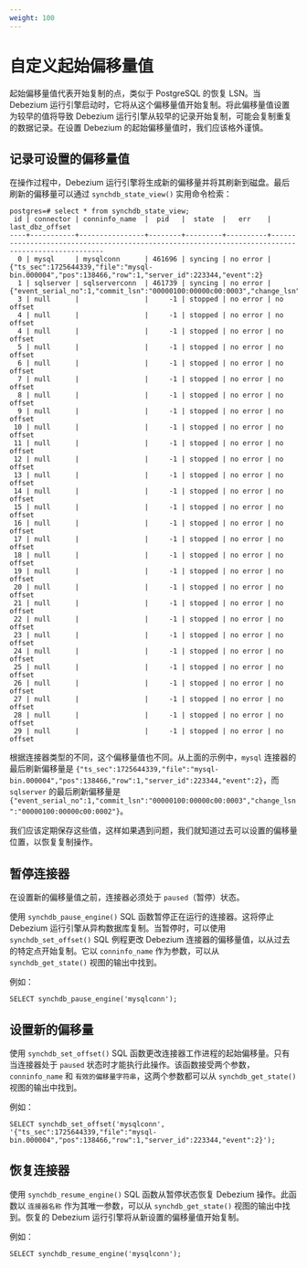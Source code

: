 ```yaml
---
weight: 100
---
```

# 自定义起始偏移量值

起始偏移量值代表开始复制的点，类似于 PostgreSQL 的恢复 LSN。当 Debezium 运行引擎启动时，它将从这个偏移量值开始复制。将此偏移量值设置为较早的值将导致 Debezium 运行引擎从较早的记录开始复制，可能会复制重复的数据记录。在设置 Debezium 的起始偏移量值时，我们应该格外谨慎。

## 记录可设置的偏移量值
在操作过程中，Debezium 运行引擎将生成新的偏移量并将其刷新到磁盘。最后刷新的偏移量可以通过 `synchdb_state_view()` 实用命令检索：
```
postgres=# select * from synchdb_state_view;
 id | connector | conninfo_name  |  pid   |  state  |   err    |                                          last_dbz_offset
----+-----------+----------------+--------+---------+----------+---------------------------------------------------------------------------------------------------
  0 | mysql     | mysqlconn      | 461696 | syncing | no error | {"ts_sec":1725644339,"file":"mysql-bin.000004","pos":138466,"row":1,"server_id":223344,"event":2}
  1 | sqlserver | sqlserverconn  | 461739 | syncing | no error | {"event_serial_no":1,"commit_lsn":"00000100:00000c00:0003","change_lsn":"00000100:00000c00:0002"}
  3 | null      |                |     -1 | stopped | no error | no offset
  4 | null      |                |     -1 | stopped | no error | no offset
  4 | null      |                |     -1 | stopped | no error | no offset
  5 | null      |                |     -1 | stopped | no error | no offset
  6 | null      |                |     -1 | stopped | no error | no offset
  7 | null      |                |     -1 | stopped | no error | no offset
  8 | null      |                |     -1 | stopped | no error | no offset
  9 | null      |                |     -1 | stopped | no error | no offset
 10 | null      |                |     -1 | stopped | no error | no offset
 11 | null      |                |     -1 | stopped | no error | no offset
 12 | null      |                |     -1 | stopped | no error | no offset
 13 | null      |                |     -1 | stopped | no error | no offset
 14 | null      |                |     -1 | stopped | no error | no offset
 15 | null      |                |     -1 | stopped | no error | no offset
 16 | null      |                |     -1 | stopped | no error | no offset
 17 | null      |                |     -1 | stopped | no error | no offset
 18 | null      |                |     -1 | stopped | no error | no offset
 19 | null      |                |     -1 | stopped | no error | no offset
 20 | null      |                |     -1 | stopped | no error | no offset
 21 | null      |                |     -1 | stopped | no error | no offset
 22 | null      |                |     -1 | stopped | no error | no offset
 23 | null      |                |     -1 | stopped | no error | no offset
 24 | null      |                |     -1 | stopped | no error | no offset
 25 | null      |                |     -1 | stopped | no error | no offset
 26 | null      |                |     -1 | stopped | no error | no offset
 27 | null      |                |     -1 | stopped | no error | no offset
 28 | null      |                |     -1 | stopped | no error | no offset
 29 | null      |                |     -1 | stopped | no error | no offset

```

根据连接器类型的不同，这个偏移量值也不同。从上面的示例中，`mysql` 连接器的最后刷新偏移量是 `{"ts_sec":1725644339,"file":"mysql-bin.000004","pos":138466,"row":1,"server_id":223344,"event":2}`，而 `sqlserver` 的最后刷新偏移量是 `{"event_serial_no":1,"commit_lsn":"00000100:00000c00:0003","change_lsn":"00000100:00000c00:0002"}`。

我们应该定期保存这些值，这样如果遇到问题，我们就知道过去可以设置的偏移量位置，以恢复复制操作。

## 暂停连接器
在设置新的偏移量值之前，连接器必须处于 `paused`（暂停）状态。

使用 `synchdb_pause_engine()` SQL 函数暂停正在运行的连接器。这将停止 Debezium 运行引擎从异构数据库复制。当暂停时，可以使用 `synchdb_set_offset()` SQL 例程更改 Debezium 连接器的偏移量值，以从过去的特定点开始复制。它以 `conninfo_name` 作为参数，可以从 `synchdb_get_state()` 视图的输出中找到。

例如：
```
SELECT synchdb_pause_engine('mysqlconn');
```

## 设置新的偏移量
使用 `synchdb_set_offset()` SQL 函数更改连接器工作进程的起始偏移量。只有当连接器处于 `paused` 状态时才能执行此操作。该函数接受两个参数，`conninfo_name` 和 `有效的偏移量字符串`，这两个参数都可以从 `synchdb_get_state()` 视图的输出中找到。

例如：
```
SELECT synchdb_set_offset('mysqlconn', '{"ts_sec":1725644339,"file":"mysql-bin.000004","pos":138466,"row":1,"server_id":223344,"event":2}');
```

## 恢复连接器

使用 `synchdb_resume_engine()` SQL 函数从暂停状态恢复 Debezium 操作。此函数以 `连接器名称` 作为其唯一参数，可以从 `synchdb_get_state()` 视图的输出中找到。恢复的 Debezium 运行引擎将从新设置的偏移量值开始复制。

例如：
```
SELECT synchdb_resume_engine('mysqlconn');
```